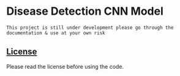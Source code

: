 # Disease Detection CNN Model

`This project is still under development please go through the documentation & use at your own risk`


## [License](https://github.com/sandeshkulk/DiseaseDetection/blob/main/LICENSE)

Please read the license before using the code.